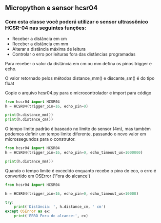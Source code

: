 ## Micropython e sensor hcsr04

### Com esta classe você poderá utilizar o sensor ultrassônico HCSR-04 nas seguintes funções:
* Receber a distância em cm
* Receber a distância em mm
* Alterar a distância máxima de leitura
* Controlar o erro por leituras fora das distâncias programadas

Para receber o valor da distância em cm ou mm defina os pinos trigger e echo.

O valor retornado pelos métodos distance_mm() e discante_sm() é do tipo float

Copie o arquivo hcsr04.py para o microcontrolador e import para código

```python
from hcsr04 import HCSR04
h = HCSR04(trigger_pin=16, echo_pin=0)

print(h.distance_mm())
print(h.distance_cm())
```

O tempo limite padrão é baseado no limite do sensor (4m), mas também podemos definir um tempo limite diferente, passando o novo valor em microssegundos para o construtor.

```python
from hcsr04 import HCSR04
h = HCSR04(trigger_pin=16, echo_pin=0, echo_timeout_us=1000000)

print(h.distance_mm())
```

Quando o tempo limite é excedido enquanto recebe o pino de eco, o erro é convertido em OSError ('Fora do alcance')

```python
from hcsr04 import HCSR04

h = HCSR04(trigger_pin=16, echo_pin=0, echo_timeout_us=10000)

try:
    print('Distância: ', h.distance_cm, ' cm')
except OSError as ex:
    print('ERRO Fora do alcance:', ex)
```
